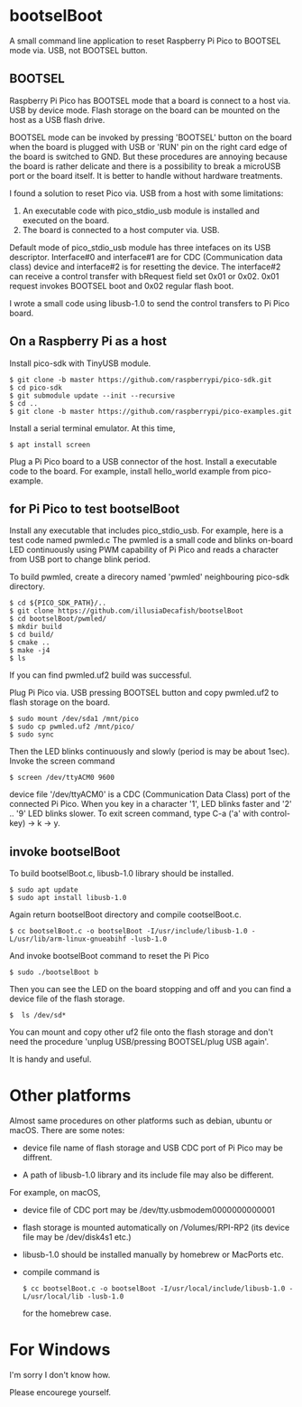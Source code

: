 # bootselBoot
A small command line application to reset Raspberry Pi Pico to BOOTSEL mode via. USB, not BOOTSEL button.

## BOOTSEL

Raspberry Pi Pico has BOOTSEL mode that a board is connect to a host via. USB by device mode. Flash storage on the board can be mounted on the host as a USB flash drive.

BOOTSEL mode can be invoked by pressing 'BOOTSEL' button on the board when the board is plugged with USB or 'RUN' pin on the right card edge of the board is switched to GND. But these procedures are annoying because the board is rather delicate and there is a possibility to break a microUSB port or the board itself. It is better to handle without hardware treatments.

I found a solution to reset Pico via. USB from a host with some limitations:

1. An executable code with pico_stdio_usb module is installed and executed on the board.
2. The board is connected to a host computer via. USB.

Default mode of pico_stdio_usb module has three intefaces on its USB descriptor. Interface#0 and interface#1 are for CDC (Communication data class) device and interface#2 is for resetting the device. The interface#2 can receive a control transfer with bRequest field set 0x01 or 0x02. 0x01 request invokes BOOTSEL boot and 0x02 regular flash boot.

I wrote a small code using libusb-1.0 to send the control transfers to Pi Pico board.

## On a Raspberry Pi as a host

Install pico-sdk with TinyUSB module.

```
$ git clone -b master https://github.com/raspberrypi/pico-sdk.git
$ cd pico-sdk
$ git submodule update --init --recursive
$ cd ..
$ git clone -b master https://github.com/raspberrypi/pico-examples.git
```


Install a serial terminal emulator. At this time, 

```
$ apt install screen
```

Plug a Pi Pico board to a USB connector of the host. Install a executable code to the board. For example, install hello_world example from pico-example.

## for Pi Pico to test bootselBoot

Install any executable that includes pico_stdio_usb. For example, here is a test code named pwmled.c The pwmled is a small code and blinks on-board LED continuously using PWM capability of Pi Pico and reads a character from USB port to change blink period.

To build pwmled, create a direcory named 'pwmled' neighbouring pico-sdk directory.

```
$ cd ${PICO_SDK_PATH}/..
$ git clone https://github.com/illusiaDecafish/bootselBoot
$ cd bootselBoot/pwmled/
$ mkdir build
$ cd build/
$ cmake ..
$ make -j4
$ ls
```

If you can find pwmled.uf2 build was successful.

Plug Pi Pico via. USB pressing BOOTSEL button and  copy pwmled.uf2 to flash storage on the board.

```
$ sudo mount /dev/sda1 /mnt/pico
$ sudo cp pwmled.uf2 /mnt/pico/
$ sudo sync
```

Then the LED blinks continuously and slowly (period is may be about 1sec). Invoke the screen command

```
$ screen /dev/ttyACM0 9600
```

device file '/dev/ttyACM0' is a CDC (Communication Data Class) port of the connected Pi Pico. When you key in a character '1', LED blinks faster and '2' .. '9' LED blinks slower. To exit screen command, type C-a ('a' with control-key) -> k -> y.

## invoke bootselBoot

To build bootselBoot.c, libusb-1.0 library should be installed.

```
$ sudo apt update
$ sudo apt install libusb-1.0
```

Again return bootselBoot directory and compile cootselBoot.c.
```
$ cc bootselBoot.c -o bootselBoot -I/usr/include/libusb-1.0 -L/usr/lib/arm-linux-gnueabihf -lusb-1.0
```

And invoke bootselBoot command to reset the Pi Pico

```
$ sudo ./bootselBoot b
```

Then you can see the LED on the board stopping and off and you can find a device file of the flash storage.

```
$  ls /dev/sd*
```

You can mount and copy other uf2 file onto the flash storage and don't need the procedure 'unplug USB/pressing BOOTSEL/plug USB again'.

It is handy and useful.

# Other platforms

Almost same procedures on other platforms such as debian, ubuntu or macOS. There are some notes: 

- device file name of flash storage and USB CDC port of Pi Pico may be diffrent.

- A path of libusb-1.0 library and its include file may also be different.

For example, on macOS,

- device file of CDC port may be /dev/tty.usbmodem0000000000001

- flash storage is mounted automatically on /Volumes/RPI-RP2 (its device file may be /dev/disk4s1 etc.)

- libusb-1.0 should be installed manually by homebrew or MacPorts etc.

- compile command is 
  ```
  $ cc bootselBoot.c -o bootselBoot -I/usr/local/include/libusb-1.0 -L/usr/local/lib -lusb-1.0
  ```
  for the homebrew case.

# For Windows
I'm sorry I don't know how.

Please encourege yourself.


